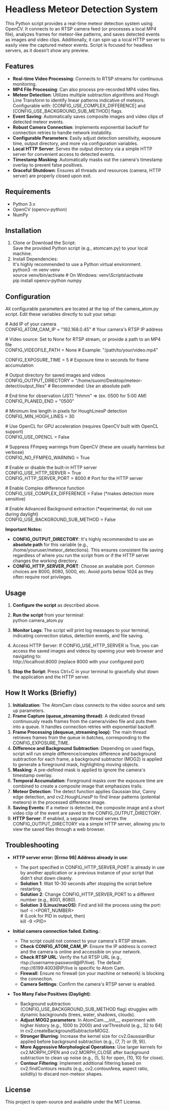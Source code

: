 # **Headless Meteor Detection System**

This Python script provides a real-time meteor detection system using OpenCV. It connects to an RTSP camera feed (or processes a local MP4 file), analyzes frames for meteor-like patterns, and saves detected events as images and video clips. Additionally, it can spin up a local HTTP server to easily view the captured meteor events. Script is focused for headless servers, as it doesn’t show any preview.

## **Features**

* **Real-time Video Processing**: Connects to RTSP streams for continuous monitoring.  
* **MP4 File Processing**: Can also process pre-recorded MP4 video files.  
* **Meteor Detection**: Utilizes multiple subtraction algorithms and Hough Line Transform to identify linear patterns indicative of meteors.  
  Configurable with: \[CONFIG\_USE\_COMPLEX\_DIFFERENCE\] and \[CONFIG\_USE\_BACKGROUND\_SUB\_METHOD\] flags.  
* **Event Saving**: Automatically saves composite images and video clips of detected meteor events.  
* **Robust Camera Connection**: Implements exponential backoff for connection retries to handle network instability.  
* **Configurable Parameters**: Easily adjust detection sensitivity, exposure time, output directory, and more via configuration variables.  
* **Local HTTP Server**: Serves the output directory via a simple HTTP server for convenient access to detected events.  
* **Timestamp Masking**: Automatically masks out the camera's timestamp overlay to prevent false positives.  
* **Graceful Shutdown**: Ensures all threads and resources (camera, HTTP server) are properly closed upon exit.

## **Requirements**

* Python 3.x  
* OpenCV (opencv-python)  
* NumPy

## **Installation**

1. Clone or Download the Script:  
   Save the provided Python script (e.g., atomcam.py) to your local machine.  
2. Install Dependencies:  
   It's highly recommended to use a Python virtual environment.  
   python3 \-m venv venv  
   source venv/bin/activate  \# On Windows: venv\\Scripts\\activate  
   pip install opencv-python numpy

## **Configuration**

All configurable parameters are located at the top of the camera\_atom.py script. Edit these variables directly to suit your setup:

\# Add IP of your camera  
CONFIG\_ATOM\_CAM\_IP \= "192.168.0.45" \# Your camera's RTSP IP address

\# Video source: Set to None for RTSP stream, or provide a path to an MP4 file  
CONFIG\_VIDEOFILE\_PATH \= None \# Example: "/path/to/your/video.mp4"

CONFIG\_EXPOSURE\_TIME \= 5 \# Exposure time in seconds for frame accumulation

\# Output directory for saved images and videos  
CONFIG\_OUTPUT\_DIRECTORY \= "/home/suomi/Desktop/meteor-detect/output\_files" \# Recommended: Use an absolute path

\# End time for observation (JST) "hhmm" \=\> (ex. 0500 for 5:00 AM)  
CONFIG\_PLANED\_END \= "0500"

\# Minimum line length in pixels for HoughLinesP detection  
CONFIG\_MIN\_HOGH\_LINES \= 30

\# Use OpenCL for GPU acceleration (requires OpenCV built with OpenCL support)  
CONFIG\_USE\_OPENCL \= False

\# Suppress FFmpeg warnings from OpenCV (these are usually harmless but verbose)  
CONFIG\_NO\_FFMPEG\_WARNING \= True

\# Enable or disable the built-in HTTP server  
CONFIG\_USE\_HTTP\_SERVER \= True  
CONFIG\_HTTP\_SERVER\_PORT \= 8000 \# Port for the HTTP server

\# Enable Complex difference function  
CONFIG\_USE\_COMPLEX\_DIFFERENCE \= False (\*makes detection more sensitive)

\# Enable Advanced Background extraction (\*experimental; do not use during daylight)  
CONFIG\_USE\_BACKGROUND\_SUB\_METHOD \= False

**Important Notes:**

* **CONFIG\_OUTPUT\_DIRECTORY**: It's highly recommended to use an **absolute path** for this variable (e.g., /home/youruser/meteor\_detections). This ensures consistent file saving regardless of where you run the script from or if the HTTP server changes the working directory.  
* **CONFIG\_HTTP\_SERVER\_PORT**: Choose an available port. Common choices are 8000, 8080, 5000, etc. Avoid ports below 1024 as they often require root privileges.

## **Usage**

1. **Configure the script** as described above.  
2. **Run the script** from your terminal:  
   python camera\_atom.py

3. **Monitor Logs**: The script will print log messages to your terminal, indicating connection status, detection events, and file saving.  
4. Access HTTP Server: If CONFIG\_USE\_HTTP\_SERVER is True, you can access the saved images and videos by opening your web browser and navigating to:  
   http://localhost:8000 (replace 8000 with your configured port)  
5. **Stop the Script**: Press Ctrl+C in your terminal to gracefully shut down the application and the HTTP server.

## **How It Works (Briefly)**

1. **Initialization**: The AtomCam class connects to the video source and sets up parameters.  
2. **Frame Capture (queue\_streaming thread)**: A dedicated thread continuously reads frames from the camera/video file and puts them into a queue. It handles connection retries with exponential backoff.  
3. **Frame Processing (dequeue\_streaming loop)**: The main thread retrieves frames from the queue in batches, corresponding to the CONFIG\_EXPOSURE\_TIME.  
4. **Difference and Background Subtraction**: Depending on used flags, script will run simple difference/complex difference and background subtraction for each frame, a background subtractor (MOG2) is applied to generate a foreground mask, highlighting moving objects.  
5. **Masking**: A pre-defined mask is applied to ignore the camera's timestamp overlay.  
6. **Temporal Accumulation**: Foreground masks over the exposure time are combined to create a composite image that emphasizes trails.  
7. **Meteor Detection**: The detect function applies Gaussian blur, Canny edge detection, and cv2.HoughLinesP to find linear patterns (potential meteors) in the processed difference image.  
8. **Saving Events**: If a meteor is detected, the composite image and a short video clip of the event are saved to the CONFIG\_OUTPUT\_DIRECTORY.  
9. **HTTP Server**: If enabled, a separate thread serves the CONFIG\_OUTPUT\_DIRECTORY via a simple HTTP server, allowing you to view the saved files through a web browser.

## **Troubleshooting**

* **HTTP server error: \[Errno 98\] Address already in use**:  
  * The port specified in CONFIG\_HTTP\_SERVER\_PORT is already in use by another application or a previous instance of your script that didn't shut down cleanly.  
  * **Solution 1**: Wait 10-30 seconds after stopping the script before restarting.  
  * **Solution 2**: Change CONFIG\_HTTP\_SERVER\_PORT to a different number (e.g., 8001, 8080).  
  * **Solution 3 (Linux/macOS)**: Find and kill the process using the port:  
    lsof \-i :\<PORT\_NUMBER\>  
    \# (Look for PID in output, then)  
    kill \-9 \<PID\>

* **Initial camera connection failed. Exiting.**:  
  * The script could not connect to your camera's RTSP stream.  
  * **Check CONFIG\_ATOM\_CAM\_IP**: Ensure the IP address is correct and the camera is online and accessible on your network.  
  * **Check RTSP URL**: Verify the full RTSP URL (e.g., rtsp://username:password@IP/live). The default rtsp://6199:4003@IP/live is specific to Atom Cam.  
  * **Firewall**: Ensure no firewall (on your machine or network) is blocking the connection.  
  * **Camera Settings**: Confirm the camera's RTSP server is enabled.  
* **Too Many False Positives (Daylight)**:  
  * Background subtraction (CONFIG\_USE\_BACKGROUND\_SUB\_METHOD flag) struggles with dynamic backgrounds (trees, water, shadows, clouds).  
  * **Adjust MOG2 parameters**: In AtomCam.\_\_init\_\_, experiment with higher history (e.g., 1000 to 2000\) and varThreshold (e.g., 32 to 64\) in cv2.createBackgroundSubtractorMOG2.  
  * **Stronger Blurring**: Increase the kernel size for cv2.GaussianBlur applied before background subtraction (e.g., (7, 7\) or (9, 9)).  
  * **More Aggressive Morphological Operations**: Use larger kernels for cv2.MORPH\_OPEN and cv2.MORPH\_CLOSE after background subtraction to clean up noise (e.g., (5, 5\) for open, (10, 10\) for close).  
  * **Contour Filtering**: Implement additional filtering based on cv2.findContours results (e.g., cv2.contourArea, aspect ratio, solidity) to discard non-meteor shapes.

## **License**

This project is open-source and available under the MIT License.
